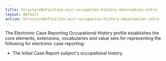 ```yaml
---
title: StructureDefinition-eicr-occupation-history-observation-intro
layout: default
active: StructureDefinition-eicr-occupation-history-observation-intro
---
```


The Electronic Case Reporting Occupational History profile establishes the core elements, extensions, vocabularies and value sets for representing the following for electronic case reporting:

-  The Initial Case Report subject's occupational history.